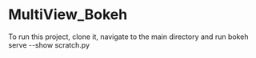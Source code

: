 # MultiView_Bokeh

To run this project, clone it, navigate to the main directory and run bokeh serve --show scratch.py 